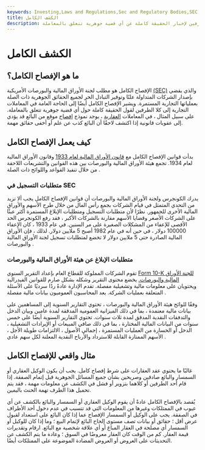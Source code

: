 ```yaml
---
keywords: Investing,Laws and Regulations,Sec and Regulatory Bodies,SEC
title: الكشف الكامل
description: الإفصاح الكامل هو الحاجة العامة في المعاملات التجارية لكلا الطرفين لإخبار الحقيقة كاملة عن أي قضية جوهرية تتعلق بالمعاملة.
---
```


# الكشف الكامل
## ما هو الإفصاح الكامل؟

الإفصاح الكامل هو مطلب لجنة الأوراق المالية والبورصات الأمريكية [(SEC)](/sec) والذي يقضي بإصدار الشركات المتداولة علنًا وتوفير التبادل الحر لجميع الحقائق الجوهرية ذات الصلة بعملياتها التجارية المستمرة. ويشير الإفصاح الكامل أيضًا إلى الحاجة العامة في المعاملات التجارية إلى كلا الطرفين لقول الحقيقة كاملة حول أي قضية جوهرية تتعلق بالمعاملة. على سبيل المثال ، في المعاملات [العقارية](/realestate) ، يوجد نموذج [إفصاح](/disclosure) موقع من البائع قد يؤدي إلى عقوبات قانونية إذا اكتشف لاحقًا أن البائع كذب عن علم أو أخفى حقائق مهمة.

## كيف يعمل الإفصاح الكامل

بدأت قوانين الإفصاح الكامل مع [قانون الأوراق المالية لعام 1933](/securitiesact1933) وقانون الأوراق المالية لعام 1934. تجمع هيئة الأوراق المالية والبورصات بين هذه القوانين والتشريعات اللاحقة من خلال تنفيذ القواعد واللوائح ذات الصلة .

### متطلبات التسجيل في SEC

يدرك الكونجرس ولجنة الأوراق المالية والبورصات أن قوانين الإفصاح الكامل يجب ألا تزيد من التحدي المتمثل في قيام الشركات بجمع رأس المال من خلال طرح الأسهم والأوراق المالية الأخرى للجمهور. نظرًا لأن متطلبات التسجيل ومتطلبات الإبلاغ المستمرة أكثر عبئًا على الشركات الأصغر وقضايا الأسهم مقارنة بالشركات الأكبر ، فقد رفع الكونجرس الحد الأقصى للإعفاء من المشكلات الصغيرة على مر السنين. في عام 1933 ، كان الإعفاء 100000 دولار ، في حين أنه في عام 1982 أصبح 5 ملايين دولار. لذلك ، فإن الأوراق المالية الصادرة حتى 5 ملايين دولار لا تخضع لمتطلبات تسجيل لجنة الأوراق المالية والبورصات .

### متطلبات الإبلاغ عن هيئة الأوراق المالية والبورصات

تقوم الشركات المملوكة للقطاع العام بإعداد التقرير السنوي [Form 10-K للجنة الأوراق المالية والبورصات.](/10-k) يخضع محتوى التقرير وشكله بشكل صارم للقوانين الفيدرالية ويحتويان على معلومات مالية وتشغيلية مفصلة. تقدم الإدارة عادةً ردًا سرديًا على الأسئلة المتعلقة بعمليات الشركة. يعد المحاسبون العموميون بيانات مالية مفصلة .

وفقًا للوائح هيئة الأوراق المالية والبورصات ، تحتوي التقارير السنوية إلى المساهمين على بيانات مالية معتمدة ، بما في ذلك الميزانية العمومية المدققة لمدة عامين وبيان الدخل والتدفقات النقدية المدقق لمدة ثلاث سنوات. تحتوي التقارير السنوية أيضًا على خمس سنوات من البيانات المالية المختارة ، بما في ذلك صافي المبيعات أو الإيرادات التشغيلية ، الدخل أو الخسارة من العمليات المستمرة ، إجمالي الأصول ، الالتزامات طويلة الأجل ، الأسهم الممتازة القابلة للاسترداد والأرباح النقدية المعلنة لكل سهم عادي .

## مثال واقعي للإفصاح الكامل

غالبًا ما يحتوي عقد العقارات على شرط إفصاح كامل. يجب أن يكون الوكيل العقاري أو السمسار والبائع صادقين وصريحين بشأن جميع المسائل الجوهرية قبل إتمام الصفقة. إذا قام أحد الطرفين أو كلاهما بتزوير أو فشل في الكشف عن معلومات مهمة ، فقد يتم تحميل هذا الطرف تهمة الحنث باليمين.

يُقصد بالإفصاح الكامل عادةً أن يقوم الوكيل العقاري أو السمسار والبائع بالكشف عن أي عيوب في الممتلكات وغيرها من المعلومات التي قد تتسبب في عدم دخول أحد الأطراف في الصفقة. يجب على الوكيل أو السمسار الإفصاح عما إذا كان البائع على استعداد لقبول عرض أقل ؛ حقائق أو بيانات تصف مستوى إلحاح البائع لإتمام البيع ؛ وما إذا كان للوكيل أو السمسار أي مصلحة في العقار المباع أو أي علاقة شخصية مع البائع. ارقام وتقديرات قيمة العقار. كم من الوقت كان العقار معروضًا في السوق ؛ وعادة ما يتم الكشف عن التحديثات على العروض أو العروض المضادة الموضوعة على الممتلكات أيضًا.

